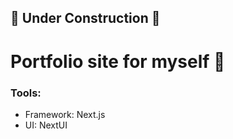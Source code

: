 ## :construction: Under Construction :construction:

# Portfolio site for myself :basketball:

### Tools:
- Framework: Next.js
- UI: NextUI
